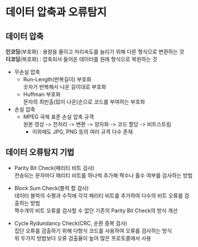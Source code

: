 # 데이터 압축과 오류탐지
## 데이터 압축
**인코딩**(부호화) : 용량을 줄이고 처리속도를 늘리기 위해 다른 형식으로 변환하는 것   
**디코딩**(복호화) : 압축되서 들어온 데이터를 원래 형식으로 복원하는 것

* 무손실 압축
    * Run-Length(반복길이) 부호화   
    숫자가 반복해서 나온 길이대로 부호화
    * Huffman 부호화  
    문자의 최빈출(많이 나온)순으로 코드를 부여하는 부호화
* 손실 압축
    * MPEG
    국제 표준 손실 압축 규격   
    원본 영상 -> 전처리 -> 변환 -> 양자화 -> 코드 할당 -> 비트스트림
        * 이외에도 JPG, PNG 등의 여러 규격 다수 존재

## 데이터 오류탐지 기법
* Parity Bit Check(패리티 비트 검사)   
전송되는 문자마다 패리티 비트를 하나씩 추가해 짝수나 홀수 여부를 검사하는 방법

* Block Sum Check(블럭 합 검사)   
데이터 블럭의 수평과 수직에 각각 패리티 비트를 추가하여 다수의 비트 오류를 검출하는 방법  
짝수개의 비트 오류를 검사할 수 없던 기존의 Parity Bit Check의 방식 개선

* Cycle Rydundancy Check(CRC, 순환 중복 검사)   
집단 오류를 검출하기 위해 다항식 코드를 사용하여 오류를 검사하는 방식   
위 두가지 방법보다 오류 검출율이 높아 많은 프로토콜에서 사용
